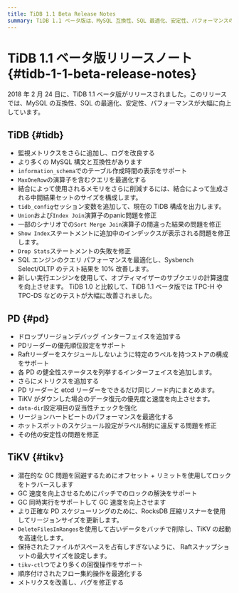 ```yaml
---
title: TiDB 1.1 Beta Release Notes
summary: TiDB 1.1 ベータ版は、MySQL 互換性、SQL 最適化、安定性、パフォーマンスの向上が特徴です。監視メトリクスの追加やMySQL構文との互換性向上などがあります。PDは、ドロップリージョンデバッグ インターフェイスの追加やメトリクスの追加があります。TiKVは、GC速度の向上やメトリクスの改善があります。
---
```


# TiDB 1.1 ベータ版リリースノート {#tidb-1-1-beta-release-notes}

2018 年 2 月 24 日に、TiDB 1.1 ベータ版がリリースされました。このリリースでは、MySQL の互換性、SQL の最適化、安定性、パフォーマンスが大幅に向上しています。

## TiDB {#tidb}

-   監視メトリクスをさらに追加し、ログを改良する
-   より多くの MySQL 構文と互換性があります
-   `information_schema`でのテーブル作成時間の表示をサポート
-   `MaxOneRow`の演算子を含むクエリを最適化する
-   結合によって使用されるメモリをさらに削減するには、結合によって生成される中間結果セットのサイズを構成します。
-   `tidb_config`セッション変数を追加して、現在の TiDB 構成を出力します。
-   `Union`および`Index Join`演算子のpanic問題を修正
-   一部のシナリオでの`Sort Merge Join`演算子の間違った結果の問題を修正
-   `Show Index`ステートメントに追加中のインデックスが表示される問題を修正します。
-   `Drop Stats`ステートメントの失敗を修正
-   SQL エンジンのクエリ パフォーマンスを最適化し、Sysbench Select/OLTP のテスト結果を 10% 改善します。
-   新しい実行エンジンを使用して、オプティマイザーのサブクエリの計算速度を向上させます。 TiDB 1.0 と比較して、TiDB 1.1 ベータ版では TPC-H や TPC-DS などのテストが大幅に改善されました。

## PD {#pd}

-   ドロップリージョンデバッグ インターフェイスを追加する
-   PDリーダーの優先順位設定をサポート
-   Raftリーダーをスケジュールしないように特定のラベルを持つストアの構成をサポート
-   各 PD の健全性ステータスを列挙するインターフェイスを追加します。
-   さらにメトリクスを追加する
-   PD リーダーと etcd リーダーをできるだけ同じノード内にまとめます。
-   TiKV がダウンした場合のデータ復元の優先度と速度を向上させます。
-   `data-dir`設定項目の妥当性チェックを強化
-   リージョンハートビートのパフォーマンスを最適化する
-   ホットスポットのスケジュール設定がラベル制約に違反する問題を修正
-   その他の安定性の問題を修正

## TiKV {#tikv}

-   潜在的な GC 問題を回避するためにオフセット + リミットを使用してロックをトラバースします
-   GC 速度を向上させるためにバッチでのロックの解決をサポート
-   GC 同時実行をサポートして GC 速度を向上させます
-   より正確な PD スケジューリングのために、RocksDB 圧縮リスナーを使用してリージョンサイズを更新します。
-   `DeleteFilesInRanges`を使用して古いデータをバッチで削除し、TiKV の起動を高速化します。
-   保持されたファイルがスペースを占有しすぎないように、 Raftスナップショットの最大サイズを設定します。
-   `tikv-ctl`つでより多くの回復操作をサポート
-   順序付けされたフロー集約操作を最適化する
-   メトリクスを改善し、バグを修正する
